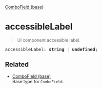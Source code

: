 [ComboField (base)](ComboField_base.md)

# accessibleLabel

> UI component accessible label.

<pre class="docgen_signature">accessibleLabel: <b>string</b> | <b>undefined</b>;</pre>

## Related

- [<!--{ref:type}-->ComboField (base)](ComboField_base.md) \
    Base type for `ComboField`.
